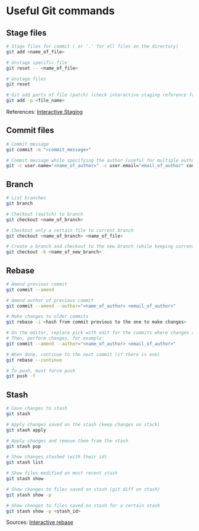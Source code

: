 # Useful Git commands

## Stage files

```bash
# Stage files for commit ( or '.' for all files on the directory)
git add <name_of_file>

# Unstage specific file 
git reset -- <name_of_file>

# Unstage files 
git reset

# Git add parts of file (patch) (check interactive staging reference for commands)
git add -p <file_name>
```

References:
[Interactive Staging](https://git-scm.com/book/en/v2/Git-Tools-Interactive-Staging)

## Commit files

```bash
# Commit message
git commit -m "<commit_message>"

# Commit message while specifying the author (useful for multiple authors on same computer)
git -c user.name="<name_of_author>" -c user.email="email_of_author" commit -m "<commit_message>"
```

## Branch

```bash
# List branches
git branch

# Checkout (switch) to branch
git checkout <name_of_branch>

# Checkout only a certain file to current branch
git checkout <name_of_branch> <name_of_file>

# Create a branch and checkout to the new branch (while keeping current changes)
git checkout -b <name_of_new_branch>
```

## Rebase

```bash
# Amend previous commit
git commit --amend

# Amend author of previous commit
git commit --amend --author="<name_of_author> <email_of_author>"

# Make changes to older commits
git rebase -i <hash from commit previous to the one to make changes>

# On the editor, replace pick with edit for the commits where changes are necessary.
# Then, perform changes, for example:
git commit --amend --author="<name_of_author> <email_of_author>"

# When done, continue to the next commit (if there is one)
git rebase --continue

# To push, must force push
git push -f
```

## Stash

```bash
# Save changes to stash
git stash

# Apply changes saved on the stash (keep changes on stack)
git stash apply

# Apply changes and remove them from the stash
git stash pop

# Show changes stashed (with their id)
git stash list

# Show files modified on most recent stash
git stash show

# Show changes to files saved on stash (git diff on stash)
git stash show -p

# Show changes to files saved on stash for a certain stash
git stash show -p <stash_id>
```

Sources:
[Interactive rebase](https://stackoverflow.com/questions/3042437/how-to-change-the-commit-author-for-one-specific-commit)

